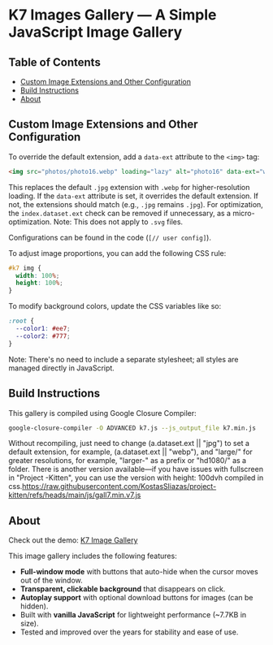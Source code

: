 # K7 Images Gallery — A Simple JavaScript Image Gallery

## Table of Contents
- [Custom Image Extensions and Other Configuration](#custom-image-extensions-and-other-configuration)
- [Build Instructions](#build-instructions)
- [About](#about)

## Custom Image Extensions and Other Configuration

To override the default extension, add a `data-ext` attribute to the `<img>` tag:
```html
<img src="photos/photo16.webp" loading="lazy" alt="photo16" data-ext="webp">
```
This replaces the default `.jpg` extension with `.webp` for higher-resolution loading. If the `data-ext` attribute is set, it overrides the default extension. If not, the extensions should match (e.g., `.jpg` remains `.jpg`). For optimization, the `index.dataset.ext` check can be removed if unnecessary, as a micro-optimization. Note: This does not apply to `.svg` files.

Configurations can be found in the code (`[// user config]`).

To adjust image proportions, you can add the following CSS rule:
```css
#k7 img {
  width: 100%;
  height: 100%;
}
```

To modify background colors, update the CSS variables like so:
```css
:root {
  --color1: #ee7;
  --color2: #777;
}
```
Note: There's no need to include a separate stylesheet; all styles are managed directly in JavaScript.

## Build Instructions

This gallery is compiled using Google Closure Compiler:
```bash
google-closure-compiler -O ADVANCED k7.js --js_output_file k7.min.js
```
Without recompiling, just need to change (a.dataset.ext || "jpg") to set a default extension, for example, (a.dataset.ext || "webp"), and "large/" for greater resolutions, for example, "larger-" as a prefix or "hd1080/" as a folder.
There is another version available—if you have issues with fullscreen in "Project -Kitten", you can use the version with height: 100dvh compiled in css.https://raw.githubusercontent.com/KostasSliazas/project-kitten/refs/heads/main/js/gall7.min.v7.js

## About

Check out the demo: [K7 Image Gallery](https://kostassliazas.github.io/K7/)

This image gallery includes the following features:
- **Full-window mode** with buttons that auto-hide when the cursor moves out of the window.
- **Transparent, clickable background** that disappears on click.
- **Autoplay support** with optional download buttons for images (can be hidden).
- Built with **vanilla JavaScript** for lightweight performance (~7.7KB in size).
- Tested and improved over the years for stability and ease of use.
